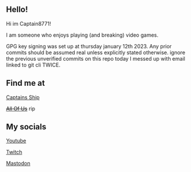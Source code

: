 ## Hello!
Hi im Captain8771! 

I am someone who enjoys playing (and breaking) video games.

GPG key signing was set up at thursday january 12th 2023. Any prior commits should be assumed real unless explicitly stated otherwise.
ignore the previous unverified commits on this repo today I messed up with email linked to git cli TWICE.


<!-- wakatime was set up at 30'th of march, 2022

[![wakatime](https://wakatime.com/badge/user/a54c4453-540f-4ca0-88f6-f60648485143.svg)](https://wakatime.com/@a54c4453-540f-4ca0-88f6-f60648485143)
-->
<!-- 
<img src="https://github-readme-stats.vercel.app/api?username=Captain8771&show_icons=true&include_all_commits=true&show_icons=true&count_private=true&theme=material-palenight&custom_title=Captain8771" width=500/>
<img src="https://github-readme-stats.vercel.app/api/top-langs/?username=Captain8771&theme=material-palenight" width=250&> -->

<!-- 
## Powercord stuffs

[Plugins](https://github.com/captain8771-plugins) ([raw](https://github.com/captain8771/raw) is not included on that org because the org was made after)

[Themes](https://github.com/captain8771-themes) -->

## Find me at

[Captains Ship](https://discord.gg/gDcBMNeXc4)

~~[All Of Us](https://discord.gg/gxpszzpgug)~~  rip


## My socials
[Youtube](https://www.youtube.com/channel/UCug4x3ILp2jgS3G0wfZFd6g)

[Twitch](https://www.twitch.tv/thecaptain8771)

<a rel="me" href="https://beef.moe/@niko_oneshot">Mastodon</a>
